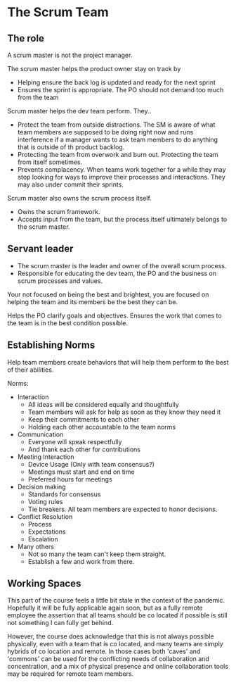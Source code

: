 # The Scrum Team

## The role

A scrum master is not the project manager.

The scrum master helps the product owner stay on track by

- Helping ensure the back log is updated and ready for the next sprint
- Ensures the sprint is appropriate. The PO should not demand too much from the team

Scrum master helps the dev team perform. They..

- Protect the team from outside distractions. The SM is aware of what team members are supposed to be doing right now and runs interference if a manager wants to ask team members to do anything that is outside of th product backlog.
- Protecting the team from overwork and burn out. Protecting the team from itself sometimes.
- Prevents complacency. When teams work together for a while they may stop looking for ways to improve their processes and interactions. They may also under commit their sprints.

Scrum master also owns the scrum process itself.

- Owns the scrum framework.
- Accepts input from the team, but the process itself ultimately belongs to the scrum master.

## Servant leader

- The scrum master is the leader and owner of the overall scrum process.
- Responsible for educating the dev team, the PO and the business on scrum processes and values.

Your not focused on being the best and brightest, you are focused on helping the team and its members be the best they can be.

Helps the PO clarify goals and objectives. Ensures the work that comes to the team is in the best condition possible.

## Establishing Norms

Help team members create behaviors that will help them perform to the best of their abilities.

Norms:

- Interaction
  - All ideas will be considered equally and thoughtfully
  - Team members will ask for help as soon as they know they need it
  - Keep their commitments to each other
  - Holding each other accountable to the team norms
- Communication
  - Everyone will speak respectfully
  - And thank each other for contributions
- Meeting Interaction
  - Device Usage (Only with team consensus?)
  - Meetings must start and end on time
  - Preferred hours for meetings
- Decision making
  - Standards for consensus
  - Voting rules
  - Tie breakers. All team members are expected to honor decisions.
- Conflict Resolution
  - Process
  - Expectations
  - Escalation
- Many others
  - Not so many the team can't keep them straight.
  - Establish a few and work from there.

## Working Spaces

This part of the course feels a little bit stale in the context of the pandemic. Hopefully it will be fully applicable again soon, but as a fully remote employee the assertion that all teams should be co located if possible is still not something I can fully get behind.

However, the course does acknowledge that this is not always possible physically, even with a team that is co located, and many teams are simply hybrids of co location and remote. In those cases both 'caves' and 'commons' can be used for the conflicting needs of collaboration and concentration, and a mix of physical presence and online collaboration tools may be required for remote team members.
